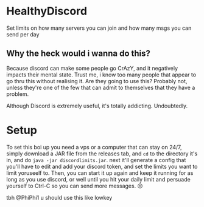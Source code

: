 # HealthyDiscord
Set limits on how many servers you can join and how many msgs you can send per day

## Why the heck would i wanna do this?
Because discord can make some people go CrAzY, and it negatively impacts their mental state. Trust me, i know too many people that appear to go thru this without realising it. Are they going to use this? Probably not, unless they're one of the few that can admit to themselves that they have a problem.

Although Discord is extremely useful, it's totally addicting. Undoubtedly.

# Setup
To set this boi up you need a vps or a computer that can stay on 24/7, simply download a JAR file from the releases tab, and `cd` to the directory it's in, and do `java -jar discordlimits.jar`. next it'll generate a config that you'll have to edit and add your discord token, and set the limits you want to limit yoruseelf to. Then, you can start it up again and keep it running for as long as you use discord, or well until you hit your daily limit and persuade yourself to Ctrl-C so you can send more messages. :pensive:

tbh @PhiPhi1 u should use this like lowkey
